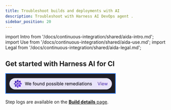 ```yaml
---
title: Troubleshoot builds and deployments with AI
description: Troubleshoot with Harness AI DevOps agent .
sidebar_position: 20
---
```


import Intro from '/docs/continuous-integration/shared/aida-intro.md';
import Use from '/docs/continuous-integration/shared/aida-use.md';
import Legal from '/docs/continuous-integration/shared/aida-legal.md';

<Intro />

<!-- Video: AIDA demo
https://www.youtube.com/watch?v=b-l0Ig4HHBQ-->
<DocVideo src="https://www.youtube.com/watch?v=b-l0Ig4HHBQ" />

## Get started with Harness AI for CI

<Use />

![An example of Harness AI dialog.](./static/aida-launch-button.png)

Step logs are available on the [**Build details** page](/docs/continuous-integration/use-ci/viewing-builds.md).

<Legal />
